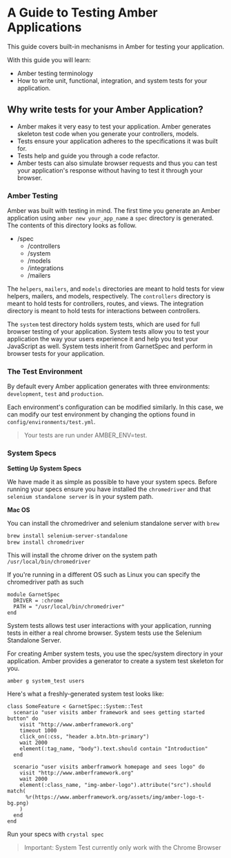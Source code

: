 # A Guide to Testing Amber Applications

This guide covers built-in mechanisms in Amber for testing your application.

With this guide you will learn:

* Amber testing terminology
* How to write unit, functional, integration, and system tests for your application.


## Why write tests for your Amber Application?

* Amber makes it very easy to test your application. Amber generates skeleton test code when you generate your controllers, models.
* Tests ensure your application adheres to the specifications it was built for.
* Tests help and guide you through a code refactor.
* Amber tests can also simulate browser requests and thus you can test your application's response without having to test it through your browser.

### Amber Testing

Amber was built with testing in mind. The first time you generate an Amber application using `amber new your_app_name` a `spec` directory is generated. The contents of this directory looks as follow.

- /spec
	- /controllers
	- /system
	- /models
	- /integrations
	- /mailers

The `helpers`, `mailers`, and `models` directories are meant to hold tests for view helpers, mailers, and models, respectively. The `controllers` directory is meant to hold tests for controllers, routes, and views. The integration directory is meant to hold tests for interactions between controllers.

The `system` test directory holds system tests, which are used for full browser testing of your application. System tests allow you to test your application the way your users experience it and help you test your JavaScript as well. System tests inherit from GarnetSpec and perform in browser tests for your application.

### The Test Environment

By default every Amber application generates with three environments: `development`, `test` and `production`.

Each environment's configuration can be modified similarly. In this case, we can modify our test environment by changing the options found in `config/environments/test.yml`.

> Your tests are run under AMBER_ENV=test.

### System Specs

**Setting Up System Specs**

We have made it as simple as possible to have your system specs. Before running your specs ensure you have installed the `chromedriver` and  that `selenium standalone server` is in your system path.

**Mac OS**

You can install the chromedriver and selenium standalone server with `brew`

```bash
brew install selenium-server-standalone
brew install chromedriver
```

This will install the chrome driver on the system path `/usr/local/bin/chromedriver`

If you're running in a different OS such as Linux you can specify the chromedriver path as such

```crystal
module GarnetSpec
  DRIVER = :chrome
  PATH = "/usr/local/bin/chromedriver"
end
```

System tests allows test user interactions with your application, running tests in either a real  chrome browser. System tests use the Selenium Standalone Server.

For creating Amber system tests, you use the spec/system directory in your application. Amber provides a generator to create a system test skeleton for you.

```crystal
amber g system_test users
```

Here's what a freshly-generated system test looks like:

```crystal
class SomeFeature < GarnetSpec::System::Test
  scenario "user visits amber framework and sees getting started button" do
    visit "http://www.amberframework.org"
    timeout 1000
    click_on(:css, "header a.btn.btn-primary")
    wait 2000
    element(:tag_name, "body").text.should contain "Introduction"
  end

  scenario "user visits amberframwork homepage and sees logo" do
    visit "http://www.amberframework.org"
    wait 2000
    element(:class_name, "img-amber-logo").attribute("src").should match(
      %r(https://www.amberframework.org/assets/img/amber-logo-t-bg.png)
    )
  end
end
```

Run your specs with `crystal spec`

> Important: System Test currently only work with the Chrome Browser


